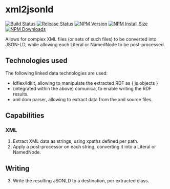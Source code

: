# xml2jsonld

[![Build Status](https://github.com/certiman/xml2jsonld/actions/workflows/ci.yml/badge.svg?branch=main)](https://github.com/certiman/xml2jsonld//actions/workflows/ci.yml?query=branch%3Amain)
[![Release Status](https://github.com/certiman/xml2jsonld/actions/workflows/publish.yml/badge.svg)](https://github.com/certiman/xml2jsonld//actions/workflows/publish.yml)
[![NPM Version](https://badgen.net/npm/v/@certiman/xml2jsonld)](https://npmjs.org/package/@certiman/xml2jsonld)
[![NPM Install Size](https://badgen.net/packagephobia/install/@certiman/xml2jsonld)](https://packagephobia.com/result?p=@certiman%2Fxml2jsonld)
[![NPM Downloads](https://badgen.net/npm/dm/@certiman/xml2jsonld)](https://npmcharts.com/compare/@certiman/xml2jsonld?minimal=true)

Allows for complex XML files (or sets of such files) to be converted into JSON-LD, while allowing each Literal or NamedNode to be post-processed.

## Technologies used

The following linked data technologies are used:

- ldflex/ldkit, allowing to manipulate the extracted RDF as { js objects }
- (integrated within the above) comunica, to enable writing the RDF results.
- xml dom parser, allowing to extract data from the xml source files.

## Capabilities

### XML

1. Extract XML data as strings, using xpaths defined per path.
2. Apply a post-processor on each string, converting it into a Literal or NamedNode.

## Writing

3. Write the resulting JSONLD to a destination, per extracted class.